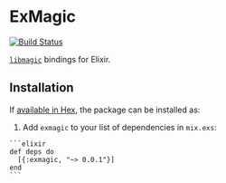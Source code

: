 # ExMagic

[![Build Status](https://travis-ci.org/andrew-d/exmagic.svg?branch=master)](https://travis-ci.org/andrew-d/exmagic)

[`libmagic`][lm] bindings for Elixir.

## Installation

If [available in Hex](https://hex.pm/docs/publish), the package can be installed as:

  1. Add `exmagic` to your list of dependencies in `mix.exs`:

    ```elixir
    def deps do
      [{:exmagic, "~> 0.0.1"}]
    end
    ```


[lm]: http://linux.die.net/man/3/libmagic
